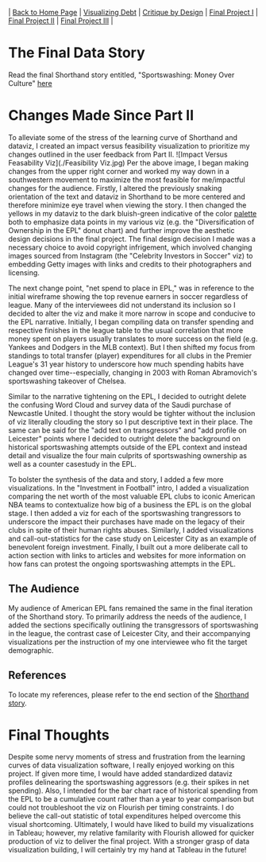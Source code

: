 | [Back to Home Page](https://ecardina.github.io/Data-Viz-Portfolio-Cardinal/) | [Visualizing Debt](https://ecardina.github.io/Data-Viz-Portfolio-Cardinal/visualizing-government-debt) | [Critique by Design](https://ecardina.github.io/Data-Viz-Portfolio-Cardinal/critique-by-design) | [Final Project I](https://ecardina.github.io/Data-Viz-Portfolio-Cardinal/final-project-part-one) | [Final Project II](https://ecardina.github.io/Data-Viz-Portfolio-Cardinal/final-project-part-two) | [Final Project III](https://ecardina.github.io/Data-Viz-Portfolio-Cardinal/final-project-part-three) |

# The Final Data Story
Read the final Shorthand story entitled, "Sportswashing: Money Over Culture" [here](https://carnegiemellon.shorthandstories.com/sportswashing-money-over-culture/index.html)

# Changes Made Since Part II
To alleviate some of the stress of the learning curve of Shorthand and dataviz, I created an impact versus feasibility visualization to prioritize my changes outlined in the user feedback from Part II. 
![Impact Versus Feasability Viz](./Feasibility Viz.jpg)
Per the above image, I began making changes from the upper right corner and worked my way down in a southwestern movement to maximize the most feasible for me/impactful changes for the audience. Firstly, I altered the previously snaking orientation of the text and dataviz in Shorthand to be more centered and therefore minimize eye travel when viewing the story. I then changed the yellows in my dataviz to the dark bluish-green indicative of the color [palette](https://coolors.co/palette/56445d-548687-f4d35e) both to emphasize data points in my various viz (e.g. the "Diversification of Ownership in the EPL" donut chart) and further improve the aesthetic design decisions in the final project. The final design decision I made was a necessary choice to avoid copyright infrigement, which involved changing images sourced from Instagram (the "Celebrity Investors in Soccer" viz) to embedding Getty images with links and credits to their photographers and licensing. 

The next change point, "net spend to place in EPL," was in reference to the initial wireframe showing the top revenue earners in soccer regardless of league. Many of the interviewees did not understand its inclusion so I decided to alter the viz and make it more narrow in scope and conducive to the EPL narrative. Initially, I began compiling data on transfer spending and respective finishes in the league table to the usual correlation that more money spent on players usually translates to more success on the field (e.g. Yankees and Dodgers in the MLB context). But I then shifted my focus from standings to total transfer (player) expenditures for all clubs in the Premier League's 31 year history to underscore how much spending habits have changed over time--especially, changing in 2003 with Roman Abramovich's sportswashing takeover of Chelsea. 

Similar to the narrative tightening on the EPL, I decided to outright delete the confusing Word Cloud and survey data of the Saudi purchase of Newcastle United. I thought the story would be tighter without the inclusion of viz literally clouding the story so I put descriptive text in their place. The same can be said for the "add text on transgressors" and "add profile on Leicester" points where I decided to outright delete the background on historical sportswashing attempts outside of the EPL context and instead detail and visualize the four main culprits of sportswashing ownership as well as a counter casestudy in the EPL. 

To bolster the synthesis of the data and story, I added a few more visualizations. In the "Investment in Football" intro, I added a visualization comparing the net worth of the most valuable EPL clubs to iconic American NBA teams to contextualize how big of a business the EPL is on the global stage. I then added a viz for each of the sportswashing trangressors to underscore the impact their purchases have made on the legacy of their clubs in spite of their human rights abuses. Similarly, I added visualizations and call-out-statistics for the case study on Leicester City as an example of benevolent foreign investment. Finally, I built out a more deliberate call to action section with links to articles and websites for more information on how fans can protest the ongoing sportswashing attempts in the EPL.

## The Audience
My audience of American EPL fans remained the same in the final iteration of the Shorthand story. To primarily address the needs of the audience, I added the sections specifically outlining the transgressors of sportswashing in the league, the contrast case of Leicester City, and their accompanying visualizations per the instruction of my one interviewee who fit the target demographic. 

## References
To locate my references, please refer to the end section of the [Shorthand story](https://carnegiemellon.shorthandstories.com/sportswashing-money-over-culture/index.html). 

# Final Thoughts
Despite some nervy moments of stress and frustration from the learning curves of data visualization software, I really enjoyed working on this project. If given more time, I would have added standardized dataviz profiles delinearing the sportswashing aggressors (e.g. their spikes in net spending). Also, I intended for the bar chart race of historical spending from the EPL to be a cumulative count rather than a year to year comparison but could not troubleshoot the viz on Flourish per timing constraints. I do believe the call-out statistic of total expenditures helped overcome this visual shortcoming. Ultimately, I would have liked to build my visualizations in Tableau; however, my relative familarity with Flourish allowed for quicker production of viz to deliver the final project. With a stronger grasp of data visualization building, I will certainly try my hand at Tableau in the future! 
